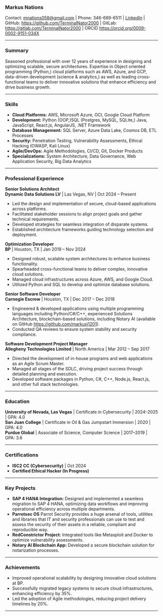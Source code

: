 ### **Markus Nations**  
Contact: mnations058@gmail.com | Phone: 346-689-6511 | [LinkedIn](https://www.linkedin.com/in/mark-nations) | GitHub: https://github.com/TerminalNator2000 | GitLab: https://gitlab.com/TerminalNator2000 | ORCID https://orcid.org/0009-0002-9151-034X 

---

### **Summary**  
Seasoned professional with over 12 years of experience in designing and optimizing scalable, secure architectures. Expertise in Object oriented programming (Python,) cloud platforms such as AWS, Azure, and GCP, data-driven development (science & analytics,) as well as leading cross-functional teams to deliver innovative solutions that enhance efficiency and drive business growth.

---

### **Skills**  
- **Cloud Platforms:** AWS, Microsoft Azure, OCI, Google Cloud Platform 
- **Development:** Python (OOP,)SQL (Postgres, MySQL, SQLite,) Java, JavaScript, React.js, AngularJS, .NET Framework  
- **Database Management:** SQL Server, Azure Data Lake, Cosmos DB, ETL Processes  
- **Security:** Penetration Testing, Vulnerability Assessments, Ethical Hacking (OWASP, Kali Linux)  
- **Agile/DevOps:** Agile Methodologies, CI/CD, Git, Docker Products  
- **Specializations:** System Architecture, Data Governance, Web Application Security, Big Data Analytics  

---

### **Professional Experience**  

**Senior Solutions Architect**  
**Dynamic Data Solutions LV** | Las Vegas, NV | Oct 2024 – Present  
- Led the design and implementation of secure, cloud-based applications across platforms.  
- Facilitated stakeholder sessions to align project goals and gather technical requirements.  
- Developed strategies for seamless integration of disparate systems.  
- Established architecture frameworks guiding technology selection and deployment.  

**Optimization Developer**  
**BP** | Houston, TX | Jan 2019 – Nov 2024  
- Designed robust, scalable system architectures to enhance business functionality.  
- Spearheaded cross-functional teams to deliver complex, innovative cloud solutions.  
- Managed cloud infrastructures across Azure, AWS, and Google Cloud.  
- Utilized Python and SQL to develop and optimize database solutions.  

**Senior Software Developer**  
**Carnegie Escrow** | Houston, TX | Dec 2017 – Dec 2018  
- Engineered & developed applications using multiple programming languages including Python/C#/C++, experienced Solutions Architecture, blockchain-based solutions, including Notary AI (available on GitHub https://github.com/markusj1201).  
- Conducted QA reviews to ensure system stability and security compliance.  

**Software Development Project Manager**  
**Allegheny Technologies Limited** | North America | Mar 2012 – Sep 2017  
- Directed the development of in-house programs and web applications as an Agile Scrum Master.  
- Managed all stages of the SDLC, driving project success through detailed planning and execution.
- Developed software packages in Python, C#, C++, Node.js, React.js, and other full stack technologies.  

---

### **Education**  

**University of Nevada, Las Vegas** | Certificate in Cybersecurity | 2024–2025 | GPA: 4.0  
**San Juan College** | Certificate in Oil & Gas Jumpstart Immersion | 2020 | GPA: 4.0  
**Purdue Global** | Associate of Science, Computer Science | 2017–2019 | GPA: 3.6  

---

### **Certifications**  
- **ISC2 CC (Cybersecurity)** | Oct 2024  
- **Certified Ethical Hacker (In Progress)**  

---

### **Key Projects**  
- **SAP 4 HANA Integration:** Designed and implemented a seamless migration to SAP 4 HANA, optimizing data workflows and improving operational efficiency across multiple departments.
- **Parrotsec OS** Parrot Security provides a huge arsenal of tools, utilities and libraries that IT and security professionals can use to test and assess the security of their assets in a reliable, compliant and reproducible way.
- **RedConstrictor Project:** Integrated tools like Metasploit and Docker to optimize vulnerability assessments.  
- **Notary AI Blockchain App:** Developed a secure blockchain solution for notarization processes.   

---

### **Achievements**  
- Improved operational scalability by designing innovative cloud solutions at BP.  
- Successfully migrated legacy systems to secure cloud infrastructures, enhancing efficiency by 35%.  
- Led the adoption of Agile methodologies, reducing project delivery timelines by 20%.  

---
